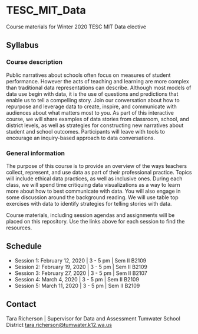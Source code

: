 # TESC_MIT_Data
Course materials for Winter 2020 TESC MIT Data elective

## Syllabus ##
### Course description ###
Public narratives about schools often focus on measures of student performance. However the acts of teaching and learning are more complex than traditional data representations can describe. Although most models of data use begin with data, it is the use of questions and predictions that enable us to tell a compelling story. Join our conversation about how to repurpose and leverage data to create, inspire, and communicate with audiences about what matters most to you. As part of this interactive course, we will share examples of data stories from classroom, school, and district levels, as well as strategies for constructing new narratives about student and school outcomes. Participants will leave with tools to encourage an inquiry-based approach to data conversations. 

### General information ###
The purpose of this course is to provide an overview of the ways teachers collect, represent, and use data as part of their professional practice. Topics will include ethical data practices, as well as inclusive ones. During each class, we will spend time critiquing data visualizations as a way to learn more about how to best communicate with data. You will also engage in some discussion around the background reading. We will use table top exercises with data to identify strategies for telling stories with data. 

Course materials, including session agendas and assignments will be placed on this repository. Use the links above for each session to find the resources.

## Schedule ##
* Session 1: February 12, 2020 | 3 - 5 pm | Sem II B2109
* Session 2: February 19, 2020 | 3 - 5 pm | Sem II B2109
* Session 3: February 27, 2020 | 3 - 5 pm | Sem II B2107
* Session 4: March 4, 2020 | 3 - 5 pm | Sem II B2109
* Session 5: March 11, 2020 | 3 - 5 pm | Sem II B2109

## Contact ##
Tara Richerson | Supervisor for Data and Assessment
Tumwater School District
tara.richerson@tumwater.k12.wa.us
